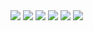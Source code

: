 <img src="http://www.samurai.fm/rightrightright/rightrightright_profile.jpg" />
<img src="http://1.bp.blogspot.com/_2j4oU6meCoY/St0EVLIlNoI/AAAAAAAAOXE/-22bxevprQc/s400/19aug14-big-ass-freak.jpg" />
<img src="http://bohemianpunk.tumblr.com/photo/1280/153251912/1/QJ20MmQ0Yql2yr05CsdTBi7u" />
<img src="http://phono.com.sapo.pt/concertos/hermeto.pascoal.jpg">
<img src="http://9.media.tumblr.com/jVXA3yeekmescaviNSaGd19ho1_500.jpg">
<img src="http://media.tumblr.com/UzLE8mKerg91wdkp9WGykuRPo1_500.jpg">

